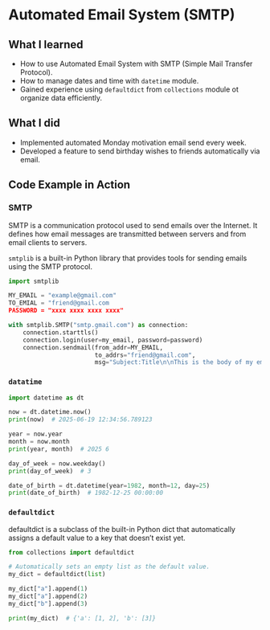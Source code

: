 # Automated Email System (SMTP)

## What I learned
- How to use Automated Email System with SMTP (Simple Mail Transfer Protocol).
- How to manage dates and time with `datetime` module.
- Gained experience using `defaultdict` from `collections` module ot organize data efficiently.

## What I did
- Implemented automated Monday motivation email send every week.
- Developed a feature to send birthday wishes to friends automatically via email.

## Code Example in Action

### SMTP
SMTP is a communication protocol used to send emails over the Internet. It defines how email messages are transmitted between servers and from email clients to servers.

`smtplib` is a built-in Python library that provides tools for sending emails using the SMTP protocol.

```python
import smtplib

MY_EMAIL = "example@gmail.com"
TO_EMIAL = "friend@gmail.com
PASSWORD = "xxxx xxxx xxxx xxxx"

with smtplib.SMTP("smtp.gmail.com") as connection:
    connection.starttls()
    connection.login(user=my_email, password=password)
    connection.sendmail(from_addr=MY_EMAIL,
                        to_addrs="friend@gmail.com",
                        msg="Subject:Title\n\nThis is the body of my email.")
```

### `datatime`
```python
import datetime as dt

now = dt.datetime.now()
print(now)  # 2025-06-19 12:34:56.789123

year = now.year
month = now.month
print(year, month)  # 2025 6

day_of_week = now.weekday()
print(day_of_week)  # 3

date_of_birth = dt.datetime(year=1982, month=12, day=25)
print(date_of_birth)  # 1982-12-25 00:00:00
```

### `defaultdict`
defaultdict is a subclass of the built-in Python dict that automatically assigns a default value to a key that doesn’t exist yet.

```python
from collections import defaultdict

# Automatically sets an empty list as the default value.
my_dict = defaultdict(list)

my_dict["a"].append(1)
my_dict["a"].append(2)
my_dict["b"].append(3)

print(my_dict)  # {'a': [1, 2], 'b': [3]}
```